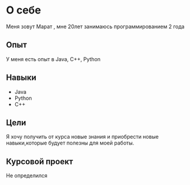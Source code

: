 # О себе
Меня зовут Марат , мне 20лет занимаюсь программированием 2 года 

## Опыт
У меня есть опыт в Java, C++, Python

## Навыки
- Java
- Python
- C++

## Цели
Я хочу получить от курса новые знания и приобрести новые навыки,которые будует полезны для моей работы.

## Курсовой проект
Не определился

